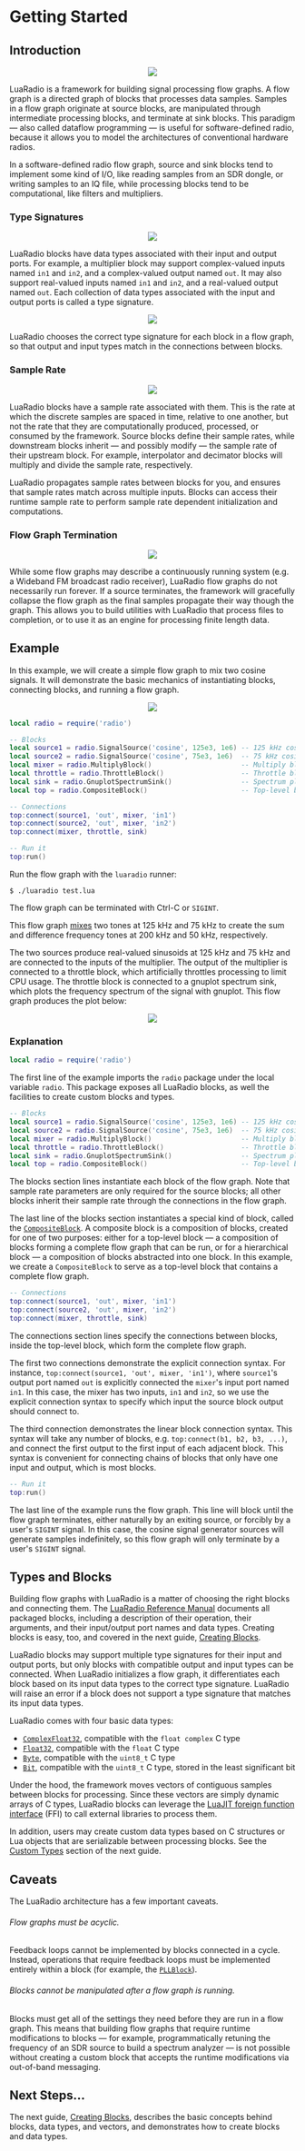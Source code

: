 # Getting Started

## Introduction

<p align="center">
<img src="figures/flowgraph_rtlsdr_wbfm_mono.png" />
</p>

LuaRadio is a framework for building signal processing flow graphs.  A flow
graph is a directed graph of blocks that processes data samples. Samples in a
flow graph originate at source blocks, are manipulated through intermediate
processing blocks, and terminate at sink blocks.  This paradigm — also called
dataflow programming — is useful for software-defined radio, because it allows
you to model the architectures of conventional hardware radios.

In a software-defined radio flow graph, source and sink blocks tend to
implement some kind of I/O, like reading samples from an SDR dongle, or writing
samples to an IQ file, while processing blocks tend to be computational, like
filters and multipliers.

### Type Signatures

<p align="center">
<img src="figures/figure_type_signatures.png" />
</p>

LuaRadio blocks have data types associated with their input and output ports.
For example, a multiplier block may support complex-valued inputs named `in1`
and `in2`, and a complex-valued output named `out`.  It may also support
real-valued inputs named `in1` and `in2`, and a real-valued output named `out`.
Each collection of data types associated with the input and output ports is
called a type signature.

<p align="center">
<img src="figures/figure_type_signatures_example.png" />
</p>

LuaRadio chooses the correct type signature for each block in a flow graph, so
that output and input types match in the connections between blocks.

### Sample Rate

<p align="center">
<img src="figures/figure_sample_rate_propagation.png" />
</p>

LuaRadio blocks have a sample rate associated with them. This is the rate at
which the discrete samples are spaced in time, relative to one another, but not
the rate that they are computationally produced, processed, or consumed by the
framework.  Source blocks define their sample rates, while downstream blocks
inherit — and possibly modify — the sample rate of their upstream block.  For
example, interpolator and decimator blocks will multiply and divide the sample
rate, respectively.

LuaRadio propagates sample rates between blocks for you, and ensures that
sample rates match across multiple inputs. Blocks can access their runtime
sample rate to perform sample rate dependent initialization and computations.

### Flow Graph Termination

<p align="center">
<img src="figures/figure_flowgraph_termination.png" />
</p>

While some flow graphs may describe a continuously running system (e.g. a
Wideband FM broadcast radio receiver), LuaRadio flow graphs do not necessarily
run forever. If a source terminates, the framework will gracefully collapse the
flow graph as the final samples propagate their way though the graph. This
allows you to build utilities with LuaRadio that process files to completion,
or to use it as an engine for processing finite length data.

## Example

In this example, we will create a simple flow graph to mix two cosine signals.
It will demonstrate the basic mechanics of instantiating blocks, connecting
blocks, and running a flow graph.

<p align="center">
<img src="figures/flowgraph_mixer_example.png" />
</p>

``` lua
local radio = require('radio')

-- Blocks
local source1 = radio.SignalSource('cosine', 125e3, 1e6) -- 125 kHz cosine source, sampled at 1 MHz
local source2 = radio.SignalSource('cosine', 75e3, 1e6)  -- 75 kHz cosine source, sampled at 1 MHz
local mixer = radio.MultiplyBlock()                      -- Multiply block
local throttle = radio.ThrottleBlock()                   -- Throttle block
local sink = radio.GnuplotSpectrumSink()                 -- Spectrum plotting sink
local top = radio.CompositeBlock()                       -- Top-level block to contain the flow graph

-- Connections
top:connect(source1, 'out', mixer, 'in1')
top:connect(source2, 'out', mixer, 'in2')
top:connect(mixer, throttle, sink)

-- Run it
top:run()
```

Run the flow graph with the `luaradio` runner:

```
$ ./luaradio test.lua
```

The flow graph can be terminated with Ctrl-C or `SIGINT`.

This flow graph [mixes](https://en.wikipedia.org/wiki/Frequency_mixer) two
tones at 125 kHz and 75 kHz to create the sum and difference frequency tones at
200 kHz and 50 kHz, respectively.

The two sources produce real-valued sinusoids at 125 kHz and 75 kHz and are
connected to the inputs of the multiplier. The output of the multiplier is
connected to a throttle block, which artificially throttles processing to limit
CPU usage. The throttle block is connected to a gnuplot spectrum sink, which
plots the frequency spectrum of the signal with gnuplot. This flow graph
produces the plot below:

<p align="center">
<img src="figures/plot_cosine_mixer_example.png" />
</p>

### Explanation

``` lua
local radio = require('radio')
```

The first line of the example imports the `radio` package under the local
variable `radio`. This package exposes all LuaRadio blocks, as well the
facilities to create custom blocks and types.

``` lua
-- Blocks
local source1 = radio.SignalSource('cosine', 125e3, 1e6) -- 125 kHz cosine source, sampled at 1 MHz
local source2 = radio.SignalSource('cosine', 75e3, 1e6)  -- 75 kHz cosine source, sampled at 1 MHz
local mixer = radio.MultiplyBlock()                      -- Multiply block
local throttle = radio.ThrottleBlock()                   -- Throttle block
local sink = radio.GnuplotSpectrumSink()                 -- Spectrum plotting sink
local top = radio.CompositeBlock()                       -- Top-level block to contain the flow graph
```

The blocks section lines instantiate each block of the flow graph. Note that
sample rate parameters are only required for the source blocks; all other
blocks inherit their sample rate through the connections in the flow graph.

The last line of the blocks section instantiates a special kind of block,
called the [`CompositeBlock`](0.reference-manual.md#compositeblock). A
composite block is a composition of blocks, created for one of two purposes:
either for a top-level block — a composition of blocks forming a complete flow
graph that can be run, or for a hierarchical block — a composition of blocks
abstracted into one block. In this example, we create a `CompositeBlock` to
serve as a top-level block that contains a complete flow graph.

``` lua
-- Connections
top:connect(source1, 'out', mixer, 'in1')
top:connect(source2, 'out', mixer, 'in2')
top:connect(mixer, throttle, sink)
```

The connections section lines specify the connections between blocks, inside
the top-level block, which form the complete flow graph.

The first two connections demonstrate the explicit connection syntax. For
instance, `top:connect(source1, 'out', mixer, 'in1')`, where `source1`'s output
port named `out` is explicitly connected the `mixer`'s input port named `in1`.
In this case, the mixer has two inputs, `in1` and `in2`, so we use the explicit
connection syntax to specify which input the source block output should connect
to.

The third connection demonstrates the linear block connection syntax. This
syntax will take any number of blocks, e.g.  `top:connect(b1, b2, b3, ...)`,
and connect the first output to the first input of each adjacent block. This
syntax is convenient for connecting chains of blocks that only have one input
and output, which is most blocks.

``` lua
-- Run it
top:run()
```

The last line of the example runs the flow graph. This line will block until
the flow graph terminates, either naturally by an exiting source, or forcibly
by a user's `SIGINT` signal. In this case, the cosine signal generator sources
will generate samples indefinitely, so this flow graph will only terminate by a
user's `SIGINT` signal.

## Types and Blocks

Building flow graphs with LuaRadio is a matter of choosing the right blocks and
connecting them.  The [LuaRadio Reference Manual](0.reference-manual.md)
documents all packaged blocks, including a description of their operation,
their arguments, and their input/output port names and data types. Creating
blocks is easy, too, and covered in the next guide, [Creating
Blocks](3.creating-blocks.md).

LuaRadio blocks may support multiple type signatures for their input and output
ports, but only blocks with compatible output and input types can be connected.
When LuaRadio initializes a flow graph, it differentiates each block based on
its input data types to the correct type signature.  LuaRadio will raise an
error if a block does not support a type signature that matches its input data
types.

LuaRadio comes with four basic data types:

* [`ComplexFloat32`](0.reference-manual.md#complexfloat32), compatible with the
  `float complex` C type
* [`Float32`](0.reference-manual.md#float32), compatible with the `float` C
  type
* [`Byte`](0.reference-manual.md#byte), compatible with the `uint8_t` C type
* [`Bit`](0.reference-manual.md#bit), compatible with the `uint8_t` C type,
  stored in the least significant bit

Under the hood, the framework moves vectors of contiguous samples between
blocks for processing. Since these vectors are simply dynamic arrays of C
types, LuaRadio blocks can leverage the [LuaJIT foreign function
interface](http://luajit.org/ext_ffi.html) (FFI) to call external libraries to
process them.

In addition, users may create custom data types based on C structures or Lua
objects that are serializable between processing blocks. See the [Custom
Types](3.creating-blocks.md#custom-types) section of the next guide.

## Caveats

The LuaRadio architecture has a few important caveats.

###### Flow graphs must be acyclic.

Feedback loops cannot be implemented by blocks connected in a cycle.  Instead,
operations that require feedback loops must be implemented entirely within a
block (for example, the [`PLLBlock`](0.reference-manual.md#pllblock)).

###### Blocks cannot be manipulated after a flow graph is running.

Blocks must get all of the settings they need before they are run in a flow
graph. This means that building flow graphs that require runtime modifications
to blocks — for example, programmatically retuning the frequency of an SDR
source to build a spectrum analyzer —  is not possible without creating a
custom block that accepts the runtime modifications via out-of-band messaging.

## Next Steps...

The next guide, [Creating Blocks](3.creating-blocks.md), describes the basic
concepts behind blocks, data types, and vectors, and demonstrates how to create
blocks and data types.
